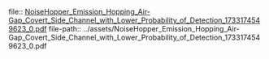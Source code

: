 file:: [NoiseHopper_Emission_Hopping_Air-Gap_Covert_Side_Channel_with_Lower_Probability_of_Detection_1733174549623_0.pdf](../assets/NoiseHopper_Emission_Hopping_Air-Gap_Covert_Side_Channel_with_Lower_Probability_of_Detection_1733174549623_0.pdf)
file-path:: ../assets/NoiseHopper_Emission_Hopping_Air-Gap_Covert_Side_Channel_with_Lower_Probability_of_Detection_1733174549623_0.pdf
